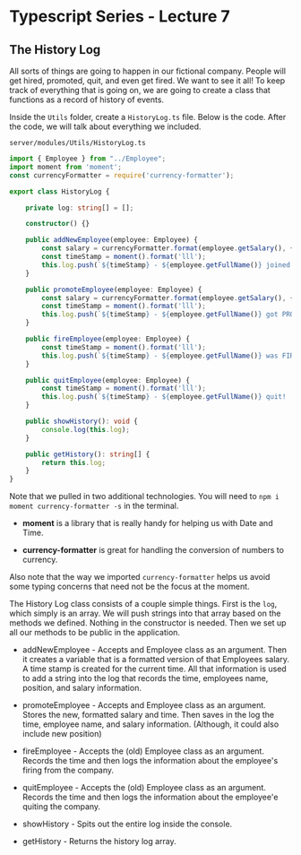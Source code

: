 # Typescript Series - Lecture 7

## The History Log
All sorts of things are going to happen in our fictional company. People will get hired, promoted, quit, and even get fired.
We want to see it all! To keep track of everything that is going on, we are going to create a class that functions as a 
record of history of events.

Inside the `Utils` folder, create a `HistoryLog.ts` file. Below is the code. After the code, we will talk about everything
we included.

`server/modules/Utils/HistoryLog.ts`

```typescript
import { Employee } from "../Employee";
import moment from 'moment';
const currencyFormatter = require('currency-formatter');

export class HistoryLog {

    private log: string[] = [];

    constructor() {}

    public addNewEmployee(employee: Employee) {
        const salary = currencyFormatter.format(employee.getSalary(), { code: 'USD'});
        const timeStamp = moment().format('lll');
        this.log.push(`${timeStamp} - ${employee.getFullName()} joined the team as a ${employee.getPosition()}, making ${salary} a year!`);
    }

    public promoteEmployee(employee: Employee) {
        const salary = currencyFormatter.format(employee.getSalary(), { code: 'USD'});
        const timeStamp = moment().format('lll');
        this.log.push(`${timeStamp} - ${employee.getFullName()} got PROMOTED, making ${salary}!`);
    }

    public fireEmployee(employee: Employee) {
        const timeStamp = moment().format('lll');
        this.log.push(`${timeStamp} - ${employee.getFullName()} was FIRED!`);
    }

    public quitEmployee(employee: Employee) {
        const timeStamp = moment().format('lll');
        this.log.push(`${timeStamp} - ${employee.getFullName()} quit! :(`);
    }

    public showHistory(): void {
        console.log(this.log);
    }

    public getHistory(): string[] {
        return this.log;
    }
}
```

Note that we pulled in two additional technologies. You will need to `npm i moment currency-formatter -s` in the terminal.

- __moment__ is a library that is really handy for helping us with Date and Time.

- __currency-formatter__ is great for handling the conversion of numbers to currency.

Also note that the way we imported `currency-formatter` helps us avoid some typing concerns that need not be the focus at the
moment. 

The History Log class consists of a couple simple things. First is the `log`, which simply is an array. We will push strings
into that array based on the methods we defined. Nothing in the constructor is needed. Then we set up all our methods to be
public in the application.

- addNewEmployee - Accepts and Employee class as an argument. Then it creates a variable that is a formatted version of that Employees salary. A time stamp is created for the current time. All that information is used to add a string into the log that records the time, employees name, position, and salary information.

- promoteEmployee - Accepts and Employee class as an argument. Stores the new, formatted salary and time. Then saves in the log the time, employee name, and salary information. (Although, it could also include new position)

- fireEmployee - Accepts the (old) Employee class as an argument. Records the time and then logs the information about the employee's firing from the company.

- quitEmployee - Accepts the (old) Employee class as an argument. Records the time and then logs the information about the employee'e quiting the company.

- showHistory - Spits out the entire log inside the console.

- getHistory - Returns the history log array.
